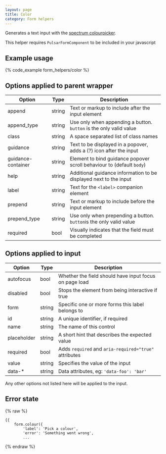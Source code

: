 ```yaml
---
layout: page
title: Color
category: Form helpers
---
```


Generates a text input with the [spectrum colourpicker](https://bgrins.github.io/spectrum/).

<div class="alert alert-danger" role="alert"><i class="fa fa-alert-sign"></i> This helper requires  <code>PulsarFormComponent</code> to be included in your javascript</div>

## Example usage

{% code_example form_helpers/color %}

## Options applied to parent wrapper

Option | Type | Description
------------ | ------ | ---------------------------------------------------------
append | string | Text or markup to include after the input element
append_type | string | Use only when appending a button. `button` is the only valid value
class | string | A space separated list of class names
guidance | string | Text to be displayed in a popover, adds a (?) icon after the input
guidance-container | string | Element to bind guidance popover scroll behaviour to (default `body`)
help | string | Additional guidance information to be displayed next to the input
label | string | Text for the `<label>` companion element
prepend | string | Text or markup to include before the input element
prepend_type | string | Use only when prepending a button. `button`is the only valid value
required | bool | Visually indicates that the field must be completed

## Options applied to input

Option | Type | Description
----------- | ------ | ---------------------------------------------------------
autofocus | bool | Whether the field should have input focus on page load
disabled | bool | Stops the element from being interactive if true
form | string | Specific one or more forms this label belongs to
id | string | A unique identifier, if required
name | string | The name of this control
placeholder | string | A short hint that describes the expected value
required | bool | Adds `required` and `aria-required="true"` attributes
value | string | Specifies the value of the input
data-* | string | Data attributes, eg: `'data-foo': 'bar'`

Any other options not listed here will be applied to the input.

## Error state

{% raw %}
```twig
{{
    form.colour({
        'label': 'Pick a colour',
        'error': 'Something went wrong',
        ...
```
{% endraw %}
